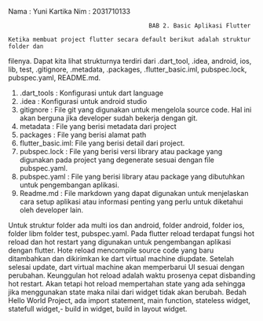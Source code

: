 Nama : Yuni Kartika 
Nim  : 2031710133

                
                                            BAB 2. Basic Aplikasi Flutter 

    Ketika membuat project flutter secara default berikut adalah struktur folder dan
filenya. Dapat kita lihat strukturnya terdiri dari .dart_tool, .idea, android, ios, lib, test,
.gitignore, .metadata, .packages, .flutter_basic.iml, pubspec.lock, pubspec.yaml,
README.md. 
1. .dart_tools : Konfigurasi untuk dart language
2. .idea : Konfigurasi untuk android studio
3. gitignore : File git yang digunakan untuk mengelola source code. Hal ini akan
 berguna jika developer sudah bekerja dengan git.
4. metadata : File yang berisi metadata dari project
5. packages : File yang berisi alamat path
6. flutter_basic.iml: File yang berisi detail dari project.
7. pubspec.lock : File yang berisi versi library atau package yang digunakan pada
 project yang degenerate sesuai dengan file pubspec.yaml.
8. pubspec.yaml : File yang berisi library atau package yang dibutuhkan untuk
 pengembangan aplikasi.
9. Readme.md : File markdown yang dapat digunakan untuk menjelaskan cara setup
aplikasi atau informasi penting yang perlu untuk diketahui oleh
developer lain. 

Untuk struktur folder ada multi ios dan android, folder android, folder ios, folder libm folder test, pubspec.yaml.
Pada flutter reload terdapat fungsi hot reload dan hot restart yang digunakan untuk
pengembangan aplikasi dengan flutter. Hote reload mencompile source code yang baru
ditambahkan dan dikirimkan ke dart virtual machine diupdate. Setelah selesai update, dart
virtual machine akan memperbarui UI sesuai dengan perubahan. Keunggulan hot reload
adalah waktu prosenya cepat disbanding hot restart. Akan tetapi hot reload mempertahan
state yang ada sehingga jika menggunakan state maka nilai dari widget tidak akan berubah. 
Bedah Hello World Project, ada import statement, main function, stateless widget, statefull widget,-
build in widget, build in layout widget.

